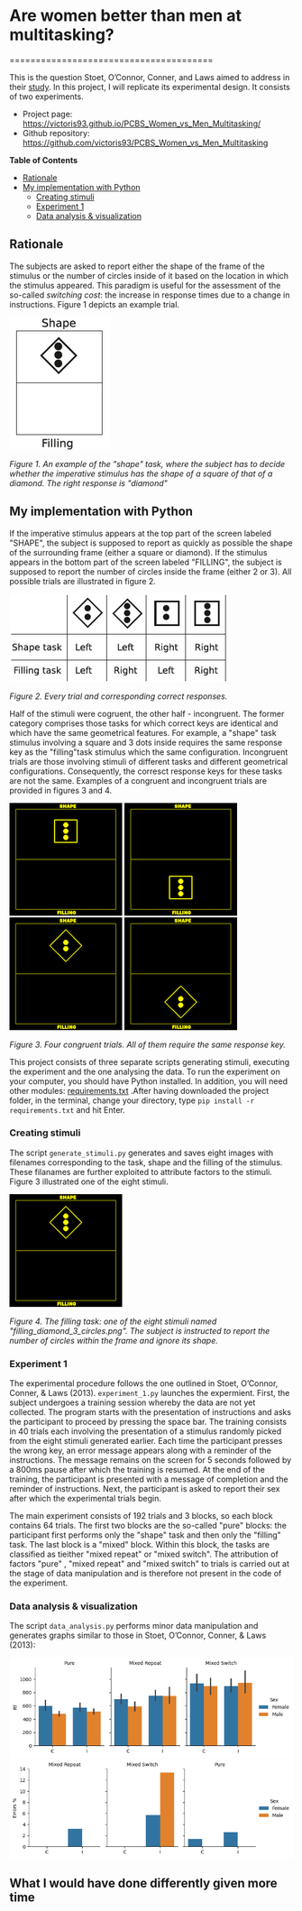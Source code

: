 # Are women better than men at multitasking?
=======================================

This is the question Stoet, O’Connor, Conner, and Laws aimed to address in their [study](https://bmcpsychology.biomedcentral.com/articles/10.1186/2050-7283-1-18). In this project, I will replicate its experimental design. It consists of two experiments.
 
- Project page: <https://victoris93.github.io/PCBS_Women_vs_Men_Multitasking/>
- Github repository: <https://github.com/victoris93/PCBS_Women_vs_Men_Multitasking>

**Table of Contents**
- [Rationale](#Rationale)
- [My implementation with Python](#my-implementation-with-python)
	- [Creating stimuli](#creating-stimuli)
	- [Experiment 1](#experiment-1)
	- [Data analysis & visualization](#data-analysis-&-visualization)

## Rationale
The subjects are asked to report either the shape of the frame of the stimulus or the number of circles inside of it based on the location in which the stimulus appeared. This paradigm is useful for the assessment of the so-called *switching cost*: the increase in response times due to a change in instructions. Figure 1 depicts an example trial.

![Figure 1.](readme_figures/example_trial.png)

*Figure 1. An example of the "shape" task, where the subject has to decide whether the imperative stimulus has the shape of a square of that of a diamond. The right response is "diamond"*


## My implementation with Python

If the imperative stimulus appears at the top part of the screen labeled "SHAPE", the subject is supposed to report as quickly as possible the shape of the surrounding frame (either a square or diamond). If the stimulus appears in the bottom part of the screen labeled "FILLING", the subject is supposed to report the number of circles inside the frame (either 2 or 3). All possible trials are illustrated in figure 2.

![Figure 2.](readme_figures/trial_responses.png)

*Figure 2. Every trial and corresponding correct responses.*

Half of the stimuli were cogruent, the other half - incongruent. The former category comprises those tasks for which correct keys are identical and which have the same geometrical features. For example, a "shape" task stimulus involving a square and 3 dots inside requires the same response key as the "filling"task stimulus which the same configuration. Incongruent trials are those involving stimuli of different tasks and different geometrical configurations. Consequently, the corresct response keys for these tasks are not the same. Examples of a congruent and incongruent trials are provided in figures 3 and 4.

![Congruent Square 1.](readme_figures/congruent_trial_shape_square.png) ![Congruent Square 2.](readme_figures/congruent_trial_filling_square.png) ![Congruent Diamond 1.](readme_figures/congruent_trial_shape_diamond.png) ![Congruent Diamond 2.](readme_figures/congruent_trial_filling_diamond.png) 

*Figure 3. Four congruent trials. All of them require the same response key.*

This project consists of three separate scripts generating stimuli, executing the experiment and the one analysing the data. To run the experiment on your computer, you should have Python installed. In addition, you will need other modules: [requirements.txt](https://github.com/victoris93/PCBS_Women_vs_Men_Multitasking/requirements.txt) .After having downloaded the project folder, in the terminal, change your directory, type `pip install -r requirements.txt` and hit Enter.

### Creating stimuli

The script `generate_stimuli.py` generates and saves eight images with filenames corresponding to the task, shape and the filling of the stimulus. These filanames are further exploited to attribute factors to the stimuli. Figure 3 illustrated one of the eight stimuli.

![Figure 4.](readme_figures/stimulus_example.png)

*Figure 4. The filling task: one of the eight stimuli named "filling_diamond_3_circles.png". The subject is instructed to report the number of circles within the frame and ignore its shape.*

### Experiment 1
The experimental procedure follows the one outlined in Stoet, O’Connor, Conner, & Laws (2013).  `experiment_1.py` launches the expermient. 
First, the subject undergoes a training session whereby the data are not yet collected. The program starts with the presentation of instructions and asks the participant to proceed by pressing the space bar. The training consists in 40 trials each involving the presentation of a stimulus randomly picked from the eight stimuli generated earlier. Each time the participant presses the wrong key, an error message appears along with a reminder of the instructions. The message remains on the screen for 5 seconds followed by a 800ms pause after which the training is resumed.
At the end of the training, the participant is presented with a message of completion and the reminder of instructions. Next, the participant is asked to report their sex after which the experimental trials begin.

The main experiment consists of 192 trials and 3 blocks, so each block contains 64 trials. The first two blocks are the so-called "pure" blocks: the participant first performs only the "shape" task and then only the "filling" task. The last block is a "mixed" block. Within this block, the tasks are classified as tieither "mixed repeat" or "mixed switch". The attribution of factors "pure" , "mixed repeat" and "mixed switch" to trials is carried out at the stage of data manipulation and is therefore not present in the code of the experiment.

### Data analysis & visualization

The script  `data_analysis.py` performs minor data manipulation and generates graphs similar to those in  Stoet, O’Connor, Conner, & Laws (2013):

![Plot 1.](Graphs/RT_condition_congruency_sex.png) ![Plot 2.](Graphs/Error_rate_condition_congruency_sex.png)

## What I would have done differently given more time

